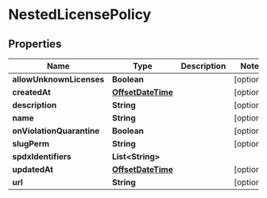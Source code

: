 
# NestedLicensePolicy

## Properties
Name | Type | Description | Notes
------------ | ------------- | ------------- | -------------
**allowUnknownLicenses** | **Boolean** |  |  [optional]
**createdAt** | [**OffsetDateTime**](OffsetDateTime.md) |  |  [optional]
**description** | **String** |  |  [optional]
**name** | **String** |  |  [optional]
**onViolationQuarantine** | **Boolean** |  |  [optional]
**slugPerm** | **String** |  |  [optional]
**spdxIdentifiers** | **List&lt;String&gt;** |  | 
**updatedAt** | [**OffsetDateTime**](OffsetDateTime.md) |  |  [optional]
**url** | **String** |  |  [optional]



